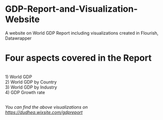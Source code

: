 # GDP-Report-and-Visualization-Website

A website on World GDP Report including visualizations created in Flourish, Datawrapper

<h1>Four aspects covered in the Report</h1></br>
1) World GDP</br>
2) World GDP by Country </br>
3) World GDP by Industry</br>
4) GDP Growth rate</br></br>

<i><bold>You can find the above visualizations on https://dudhea.wixsite.com/gdpreport</bold><i>

